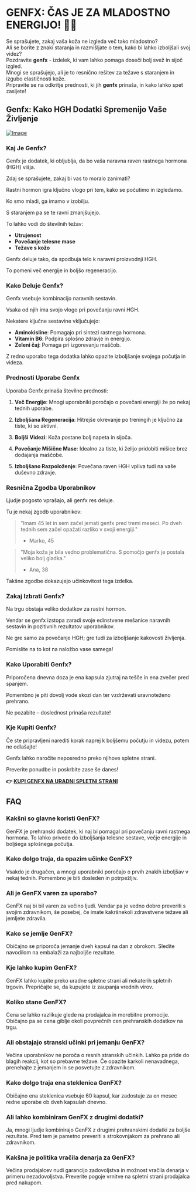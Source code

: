 # GENFX: ČAS JE ZA MLADOSTNO ENERGIJO! 💪✨

Se sprašujete, zakaj vaša koža ne izgleda več tako mladostno?  
Ali se borite z znaki staranja in razmišljate o tem, kako bi lahko izboljšali svoj videz?  
Pozdravite **genfx** - izdelek, ki vam lahko pomaga doseči bolj svež in sijoč izgled.  
Mnogi se sprašujejo, ali je to resnično rešitev za težave s staranjem in izgubo elastičnosti kože.  
Pripravite se na odkritje prednosti, ki jih **genfx** prinaša, in kako lahko spet zasijete!

## Genfx: Kako HGH Dodatki Spremenijo Vaše Življenje

[![Image](https://www2.sellhealth.com/251/genfx_250x250.jpg)](https://gchaffi.com/wEmEo0rT)

### Kaj Je Genfx?

Genfx je dodatek, ki obljublja, da bo vaša naravna raven rastnega hormona (HGH) višja. 

Zdaj se sprašujete, zakaj bi vas to moralo zanimati? 

Rastni hormon igra ključno vlogo pri tem, kako se počutimo in izgledamo. 

Ko smo mladi, ga imamo v izobilju. 

S staranjem pa se te ravni zmanjšujejo.

To lahko vodi do številnih težav:

- **Utrujenost**
- **Povečanje telesne mase**
- **Težave s kožo**

Genfx deluje tako, da spodbuja telo k naravni proizvodnji HGH. 

To pomeni več energije in boljšo regeneracijo.

### Kako Deluje Genfx?

Genfx vsebuje kombinacijo naravnih sestavin. 

Vsaka od njih ima svojo vlogo pri povečanju ravni HGH.

Nekatere ključne sestavine vključujejo:

- **Aminokisline**: Pomagajo pri sintezi rastnega hormona.
- **Vitamin B6**: Podpira splošno zdravje in energijo.
- **Zeleni čaj**: Pomaga pri izgorevanju maščob.

Z redno uporabo tega dodatka lahko opazite izboljšanje svojega počutja in videza. 

### Prednosti Uporabe Genfx

Uporaba Genfx prinaša številne prednosti:

1. **Več Energije**: Mnogi uporabniki poročajo o povečani energiji že po nekaj tednih uporabe.
   
2. **Izboljšana Regeneracija**: Hitrejše okrevanje po treningih je ključno za tiste, ki so aktivni.
   
3. **Boljši Videzi**: Koža postane bolj napeta in sijoča.

4. **Povečanje Mišične Mase**: Idealno za tiste, ki želijo pridobiti mišice brez dodajanja maščobe.

5. **Izboljšano Razpoloženje**: Povečana raven HGH vpliva tudi na vaše duševno zdravje.

### Resnična Zgodba Uporabnikov

Ljudje pogosto vprašajo, ali genfx res deluje.

Tu je nekaj zgodb uporabnikov:

> "Imam 45 let in sem začel jemati genfx pred tremi meseci. 
> Po dveh tednih sem začel opažati razliko v svoji energiji." 
> - Marko, 45

> "Moja koža je bila vedno problematična. 
> S pomočjo genfx je postala veliko bolj gladka." 
> - Ana, 38

Takšne zgodbe dokazujejo učinkovitost tega izdelka.

### Zakaj Izbrati Genfx?

Na trgu obstaja veliko dodatkov za rastni hormon.

Vendar se genfx izstopa zaradi svoje edinstvene mešanice naravnih sestavin in pozitivnih rezultatov uporabnikov.

Ne gre samo za povečanje HGH; gre tudi za izboljšanje kakovosti življenja.

Pomislite na to kot na naložbo vase samega!

### Kako Uporabiti Genfx?

Priporočena dnevna doza je ena kapsula zjutraj na tešče in ena zvečer pred spanjem. 

Pomembno je piti dovolj vode skozi dan ter vzdrževati uravnoteženo prehrano.

Ne pozabite – doslednost prinaša rezultate!

### Kje Kupiti Genfx?

Če ste pripravljeni narediti korak naprej k boljšemu počutju in videzu, potem ne odlašajte! 

Genfx lahko naročite neposredno preko njihove spletne strani. 

Preverite ponudbe in poskrbite zase še danes!



**👉 [KUPI GENFX NA URADNI SPLETNI STRANI](https://gchaffi.com/wEmEo0rT)**

## FAQ

### Kakšni so glavne koristi GenFX?
GenFX je prehranski dodatek, ki naj bi pomagal pri povečanju ravni rastnega hormona. To lahko privede do izboljšanja telesne sestave, večje energije in boljšega splošnega počutja. 

### Kako dolgo traja, da opazim učinke GenFX?
Vsakdo je drugačen, a mnogi uporabniki poročajo o prvih znakih izboljšav v nekaj tednih. Pomembno je biti dosleden in potrpežljiv.

### Ali je GenFX varen za uporabo?
GenFX naj bi bil varen za večino ljudi. Vendar pa je vedno dobro preveriti s svojim zdravnikom, še posebej, če imate kakršnekoli zdravstvene težave ali jemljete zdravila.

### Kako se jemlje GenFX?
Običajno se priporoča jemanje dveh kapsul na dan z obrokom. Sledite navodilom na embalaži za najboljše rezultate.

### Kje lahko kupim GenFX?
GenFX lahko kupite preko uradne spletne strani ali nekaterih spletnih trgovin. Prepričajte se, da kupujete iz zaupanja vrednih virov.

### Koliko stane GenFX?
Cena se lahko razlikuje glede na prodajalca in morebitne promocije. Običajno pa se cena giblje okoli povprečnih cen prehranskih dodatkov na trgu.

### Ali obstajajo stranski učinki pri jemanju GenFX?
Večina uporabnikov ne poroča o resnih stranskih učinkih. Lahko pa pride do blagih reakcij, kot so prebavne težave. Če opazite karkoli nenavadnega, prenehajte z jemanjem in se posvetujte z zdravnikom.

### Kako dolgo traja ena steklenica GenFX?
Običajno ena steklenica vsebuje 60 kapsul, kar zadostuje za en mesec redne uporabe ob dveh kapsulah dnevno.

### Ali lahko kombiniram GenFX z drugimi dodatki?
Ja, mnogi ljudje kombinirajo GenFX z drugimi prehranskimi dodatki za boljše rezultate. Pred tem je pametno preveriti s strokovnjakom za prehrano ali zdravnikom.

### Kakšna je politika vračila denarja za GenFX?
Večina prodajalcev nudi garancijo zadovoljstva in možnost vračila denarja v primeru nezadovoljstva. Preverite pogoje vrnitve na spletni strani prodajalca pred nakupom.